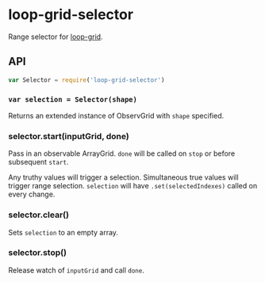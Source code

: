 loop-grid-selector
===

Range selector for [loop-grid](https://github.com/mmckegg/loop-grid).

## API

```js
var Selector = require('loop-grid-selector')
```

### `var selection = Selector(shape)`

Returns an extended instance of ObservGrid with `shape` specified.

### selector.start(inputGrid, done)

Pass in an observable ArrayGrid. `done` will be called on `stop` or before subsequent `start`.

Any truthy values will trigger a selection. Simultaneous true values will trigger range selection. `selection` will have `.set(selectedIndexes)` called on every change.

### selector.clear()

Sets `selection` to an empty array.

### selector.stop()

Release watch of `inputGrid` and call `done`.